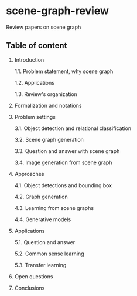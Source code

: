 # scene-graph-review
Review papers on scene graph

## Table of    content
1. Introduction

    1.1. Problem statement, why scene graph
    
    1.2. Applications
    
    1.3. Review's organization

2. Formalization and notations

3. Problem settings

    3.1. Object detection and relational classification
    
    3.2. Scene graph generation
    
    3.3. Question and answer with scene graph
    
    3.4. Image generation from scene graph

4. Approaches

    4.1. Object detections and bounding box
    
    4.2. Graph generation
    
    4.3. Learning from scene graphs
    
    4.4. Generative models

5. Applications

    5.1. Question and answer
    
    5.2. Common sense learning 
    
    5.3. Transfer learning 

6. Open questions

7. Conclusions



